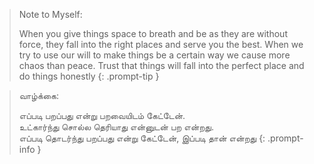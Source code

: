 > Note to Myself:
> 
> When you give things space to breath and be as they are without force, they fall into the right places and serve you the best.
> When we try to use our will to make things be a certain way we cause more chaos than peace. 
> Trust that things will fall into the perfect place and do things honestly
{: .prompt-tip }



> வாழ்க்கை:
> 
> எப்படி பறப்பது என்று பறவையிடம் கேட்டேன்.<br> உட்கார்ந்து சொல்ல தெரியாது என்னுடன் பற என்றது. <br>
> எப்படி தொடர்ந்து பறப்பது என்று கேட்டேன், இப்படி தான் என்றது
{: .prompt-info }

